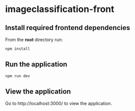 # imageclassification-front

## Install required frontend dependencies

From the **root** directory run:

```bash
npm install
```
## Run the application

```bash
npm run dev
```

## View the application

Go to http://localhost:3000/ to view the application.
